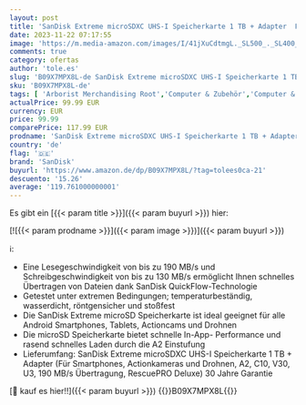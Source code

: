 ```yaml
---
layout: post
title: 'SanDisk Extreme microSDXC UHS-I Speicherkarte 1 TB + Adapter  Für Smartphones  Actionkameras und Drohnen  A2  C10  V30  U3  190 MB/s Übertragung  RescuePRO Deluxe '
date: 2023-11-22 07:17:55
image: 'https://m.media-amazon.com/images/I/41jXuCdtmgL._SL500_._SL400_.jpg'
comments: true
category: ofertas
author: 'tole.es'
slug: 'B09X7MPX8L-de SanDisk Extreme microSDXC UHS-I Speicherkarte 1 TB +...'
sku: 'B09X7MPX8L-de'
tags: [ 'Arborist Merchandising Root','Computer & Zubehör','Computer & Zubehör: Produkte mit Umwelt-Label','Datenspeicher','Externe Datenspeicher','Micro SD Speicherkarten','Self Service','Special Features Stores','Speicherkarten','Speicherkarten & USB-Sticks','a4cbee59-f823-40fe-831a-7de64f655f6f_0','a4cbee59-f823-40fe-831a-7de64f655f6f_1301','a4cbee59-f823-40fe-831a-7de64f655f6f_9901','sandisk','🇩🇪', ]
actualPrice: 99.99 EUR
currency: EUR
price: 99.99
comparePrice: 117.99 EUR
prodname: 'SanDisk Extreme microSDXC UHS-I Speicherkarte 1 TB + Adapter  Für Smartphones  Actionkameras und Drohnen  A2  C10  V30  U3  190 MB/s Übertragung  RescuePRO Deluxe '
country: 'de'
flag: '🇩🇪'
brand: 'SanDisk'
buyurl: 'https://www.amazon.de/dp/B09X7MPX8L/?tag=tolees0ca-21'
descuento: '15.26'
average: '119.761000000001'
---
```


Es gibt ein [{{< param title >}}]({{< param buyurl >}}) hier:

[![{{< param prodname >}}]({{< param image >}})]({{< param buyurl >}})

ℹ️:

- Eine Lesegeschwindigkeit von bis zu 190 MB/s und Schreibgeschwindigkeit von bis zu 130 MB/s ermöglicht Ihnen schnelles Übertragen von Dateien dank SanDisk QuickFlow-Technologie
- Getestet unter extremen Bedingungen; temperaturbeständig, wasserdicht, röntgensicher und stoßfest
- Die SanDisk Extreme microSD Speicherkarte ist ideal geeignet für alle Android Smartphones, Tablets, Actioncams und Drohnen
- Die microSD Speicherkarte bietet schnelle In-App- Performance und rasend schnelles Laden durch die A2 Einstufung
- Lieferumfang: SanDisk Extreme microSDXC UHS-I Speicherkarte 1 TB + Adapter (Für Smartphones, Actionkameras und Drohnen, A2, C10, V30, U3, 190 MB/s Übertragung, RescuePRO Deluxe) 30 Jahre Garantie

[🛒 kauf es hier!!]({{< param buyurl >}})
{{<world>}}B09X7MPX8L{{</world>}}
